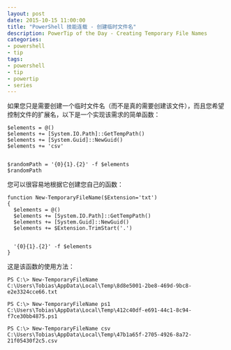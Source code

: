 ```yaml
---
layout: post
date: 2015-10-15 11:00:00
title: "PowerShell 技能连载 - 创建临时文件名"
description: PowerTip of the Day - Creating Temporary File Names
categories:
- powershell
- tip
tags:
- powershell
- tip
- powertip
- series
---
```

如果您只是需要创建一个临时文件名（而不是真的需要创建该文件），而且您希望控制文件的扩展名，以下是一个实现该需求的简单函数：

    $elements = @()
    $elements += [System.IO.Path]::GetTempPath()
    $elements += [System.Guid]::NewGuid()
    $elements += 'csv'
    
    
    $randomPath = '{0}{1}.{2}' -f $elements
    $randomPath

您可以很容易地根据它创建您自己的函数：

    function New-TemporaryFileName($Extension='txt')
    {
      $elements = @()
      $elements += [System.IO.Path]::GetTempPath()
      $elements += [System.Guid]::NewGuid()
      $elements += $Extension.TrimStart('.')
    
    
      '{0}{1}.{2}' -f $elements
    }

这是该函数的使用方法：

    PS C:\> New-TemporaryFileName
    C:\Users\Tobias\AppData\Local\Temp\8d8e5001-2be8-469d-9bc8-e2e3324cce66.txt
    
    PS C:\> New-TemporaryFileName ps1
    C:\Users\Tobias\AppData\Local\Temp\412c40df-e691-44c1-8c94-f7ce30bb4875.ps1
    
    PS C:\> New-TemporaryFileName csv
    C:\Users\Tobias\AppData\Local\Temp\47b1a65f-2705-4926-8a72-21f05430f2c5.csv

<!--本文国际来源：[Creating Temporary File Names](http://community.idera.com/powershell/powertips/b/tips/posts/creating-temporary-filenames)-->
